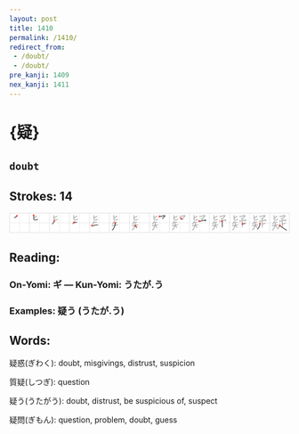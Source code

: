 ```yaml
---
layout: post
title: 1410
permalink: /1410/
redirect_from:
 - /doubt/
 - /doubt/
pre_kanji: 1409
nex_kanji: 1411
---
```


# {疑}

## `doubt`

## Strokes: 14

<div class="stroke"><img src="../images/E79691.png" /></div>

## Reading:

### On-Yomi: ギ &mdash; Kun-Yomi: うたが.う

### Examples: 疑う (うたが.う)

## Words:

疑惑(ぎわく): doubt, misgivings, distrust, suspicion

質疑(しつぎ): question

疑う(うたがう): doubt, distrust, be suspicious of, suspect

疑問(ぎもん): question, problem, doubt, guess
